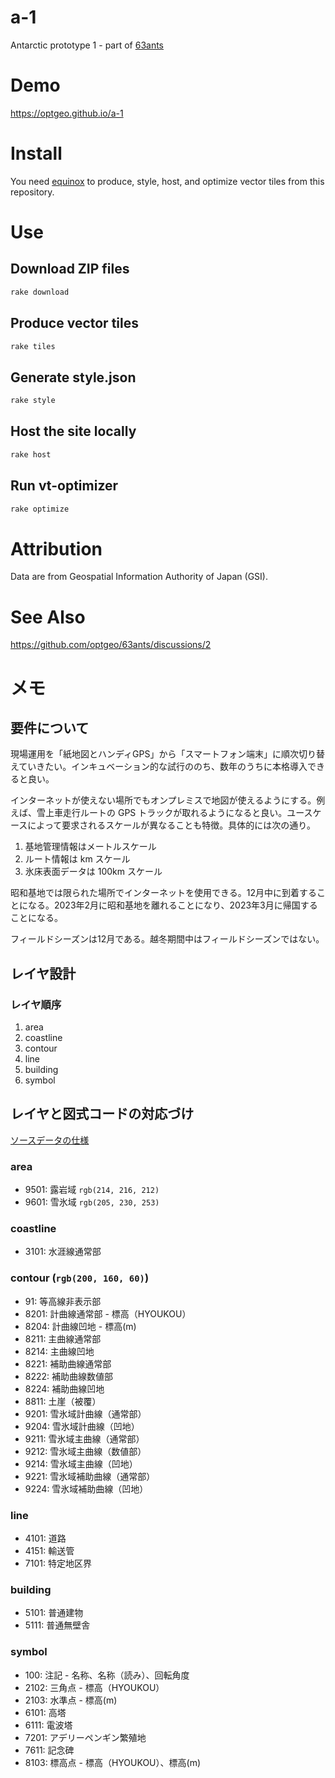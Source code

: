 # a-1
Antarctic prototype 1 - part of [63ants](https://github.com/optgeo/63ants)

# Demo
https://optgeo.github.io/a-1

# Install
You need [equinox](https://github.com/unvt/equinox) to produce, style, host, and optimize vector tiles from this repository. 

# Use
## Download ZIP files
```zsh
rake download
```

## Produce vector tiles
```zsh
rake tiles
```

## Generate style.json
```zsh
rake style
```

## Host the site locally
```zsh
rake host
```

## Run vt-optimizer
```zsh
rake optimize
```

# Attribution
Data are from Geospatial Information Authority of Japan (GSI).

# See Also
https://github.com/optgeo/63ants/discussions/2

# メモ
## 要件について
現場運用を「紙地図とハンディGPS」から「スマートフォン端末」に順次切り替えていきたい。インキュベーション的な試行ののち、数年のうちに本格導入できると良い。

インターネットが使えない場所でもオンプレミスで地図が使えるようにする。例えば、雪上車走行ルートの GPS トラックが取れるようになると良い。ユースケースによって要求されるスケールが異なることも特徴。具体的には次の通り。

1. 基地管理情報はメートルスケール
2. ルート情報は km スケール
3. 氷床表面データは 100km スケール

昭和基地では限られた場所でインターネットを使用できる。12月中に到着することになる。2023年2月に昭和基地を離れることになり、2023年3月に帰国することになる。

フィールドシーズンは12月である。越冬期間中はフィールドシーズンではない。

## レイヤ設計
### レイヤ順序
1. area
2. coastline
3. contour
4. line
5. building
6. symbol

## レイヤと図式コードの対応づけ
[ソースデータの仕様](https://www.gsi.go.jp/antarctic/contents/000210995.pdf)

### area
- 9501: 露岩域 `rgb(214, 216, 212)`
- 9601: 雪氷域 `rgb(205, 230, 253)`

### coastline
- 3101: 水涯線通常部

### contour (`rgb(200, 160, 60)`)
- 91: 等高線非表示部
- 8201: 計曲線通常部 - 標高（HYOUKOU）
- 8204: 計曲線凹地 - 標高(m)
- 8211: 主曲線通常部
- 8214: 主曲線凹地
- 8221: 補助曲線通常部
- 8222: 補助曲線数値部
- 8224: 補助曲線凹地
- 8811: 土崖（被覆）
- 9201: 雪氷域計曲線（通常部）
- 9204: 雪氷域計曲線（凹地）
- 9211: 雪氷域主曲線（通常部）
- 9212: 雪氷域主曲線（数値部）
- 9214: 雪氷域主曲線（凹地）
- 9221: 雪氷域補助曲線（通常部）
- 9224: 雪氷域補助曲線（凹地）

### line
- 4101: 道路
- 4151: 輸送管
- 7101: 特定地区界

### building
- 5101: 普通建物
- 5111: 普通無壁舎

### symbol
- 100: 注記 - 名称、名称（読み）、回転角度
- 2102: 三角点 - 標高（HYOUKOU）
- 2103: 水準点 - 標高(m)
- 6101: 高塔
- 6111: 電波塔
- 7201: アデリーペンギン繁殖地
- 7611: 記念碑
- 8103: 標高点 - 標高（HYOUKOU）、標高(m)
